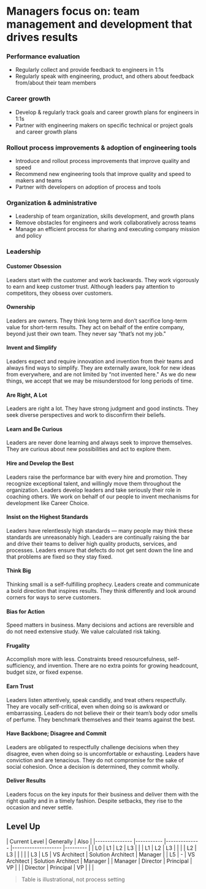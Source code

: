 # Managers focus on: team management and development that drives results

### Performance evaluation
* Regularly collect and provide feedback to engineers in 1:1s
* Regularly speak with engineering, product, and others about feedback from/about their team members

### Career growth
* Develop & regularly track goals and career growth plans for engineers in 1:1s
* Partner with engineering makers on specific technical or project goals and career growth plans


### Rollout process improvements & adoption of engineering tools
* Introduce and rollout process improvements that improve quality and speed
* Recommend new engineering tools that improve quality and speed to makers and teams
* Partner with developers on adoption of process and tools


### Organization & administrative
* Leadership of team organization, skills development, and growth plans
* Remove obstacles for engineers and work collaboratively across teams
* Manage an efficient process for sharing and executing company mission and policy

### Leadership
#### Customer Obsession

Leaders start with the customer and work backwards. They work vigorously to earn and keep customer trust. Although leaders pay attention to competitors, they obsess over customers.
#### Ownership

Leaders are owners. They think long term and don’t sacrifice long-term value for short-term results. They act on behalf of the entire company, beyond just their own team. They never say “that’s not my job."
#### Invent and Simplify

Leaders expect and require innovation and invention from their teams and always find ways to simplify. They are externally aware, look for new ideas from everywhere, and are not limited by “not invented here." As we do new things, we accept that we may be misunderstood for long periods of time.
#### Are Right, A Lot

Leaders are right a lot. They have strong judgment and good instincts. They seek diverse perspectives and work to disconfirm their beliefs.
#### Learn and Be Curious

Leaders are never done learning and always seek to improve themselves. They are curious about new possibilities and act to explore them.
#### Hire and Develop the Best

Leaders raise the performance bar with every hire and promotion. They recognize exceptional talent, and willingly move them throughout the organization. Leaders develop leaders and take seriously their role in coaching others. We work on behalf of our people to invent mechanisms for development like Career Choice.
#### Insist on the Highest Standards

Leaders have relentlessly high standards — many people may think these standards are unreasonably high. Leaders are continually raising the bar and drive their teams to deliver high quality products, services, and processes. Leaders ensure that defects do not get sent down the line and that problems are fixed so they stay fixed.
#### Think Big

Thinking small is a self-fulfilling prophecy. Leaders create and communicate a bold direction that inspires results. They think differently and look around corners for ways to serve customers.
#### Bias for Action

Speed matters in business. Many decisions and actions are reversible and do not need extensive study. We value calculated risk taking. 
#### Frugality

Accomplish more with less. Constraints breed resourcefulness, self-sufficiency, and invention. There are no extra points for growing headcount, budget size, or fixed expense.
#### Earn Trust

Leaders listen attentively, speak candidly, and treat others respectfully. They are vocally self-critical, even when doing so is awkward or embarrassing. Leaders do not believe their or their team’s body odor smells of perfume. They benchmark themselves and their teams against the best.
#### Have Backbone; Disagree and Commit

Leaders are obligated to respectfully challenge decisions when they disagree, even when doing so is uncomfortable or exhausting. Leaders have conviction and are tenacious. They do not compromise for the sake of social cohesion. Once a decision is determined, they commit wholly.
#### Deliver Results

Leaders focus on the key inputs for their business and deliver them with the right quality and in a timely fashion. Despite setbacks, they rise to the occasion and never settle.

## Level Up

| Current Level 	| Generally 	| Also         	                    	         	|
|---------------	|-----------	|--------------	|--------------------	|---------	|
| L0            	| L1        	| L2           	| L3                 	|         	|
| L1            	| L2        	| L3           	|                    	|         	|
| L2            	| L3        	|              	|                    	|         	|
| L3            	| L5        	| VS Architect 	| Solution Architect 	| Manager 	|
| L5            	| -         	| VS Architect 	| Solution Architect 	| Manager 	|
| Manager       	| Director  	| Principal    	| VP                 	|         	|
| Director      	| Principal 	| VP           	|                    	|         	|

> Table is illustrational, not process setting